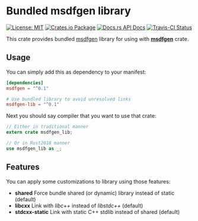 # Bundled msdfgen library

[![License: MIT](https://img.shields.io/badge/License-MIT-brightgreen.svg)](https://opensource.org/licenses/MIT)
[![Crates.io Package](https://img.shields.io/crates/v/msdfgen-lib.svg?style=popout)](https://crates.io/crates/msdfgen-lib)
[![Docs.rs API Docs](https://docs.rs/msdfgen-lib/badge.svg)](https://docs.rs/msdfgen-lib)
[![Travis-CI Status](https://travis-ci.com/katyo/msdfgen-rs.svg?branch=master)](https://travis-ci.com/katyo/msdfgen-rs)

This crate provides bundled [msdfgen](https://github.com/Chlumsky/msdfgen) library for using with [__msdfgen__](https://crates.io/crates/msdfgen) crate.

## Usage

You can simply add this as dependency to your manifest:

```toml
[dependencies]
msdfgen = "^0.1"

# Use bundled library to avoid unresolved links
msdfgen-lib = "^0.1"
```

Next you should say compiler that you want to use that crate:

```rust
// Either in traditional manner
extern crate msdfgen_lib;

// Or in Rust2018 manner
use msdfgen_lib as _;
```

## Features

You can apply some customizations to library using those features:

- __shared__ Force bundle shared (or dynamic) library instead of static (default)
- __libcxx__ Link with _libc++_ instead of _libstdc++_ (default)
- __stdcxx-static__ Link with static C++ stdlib instead of shared (default)
